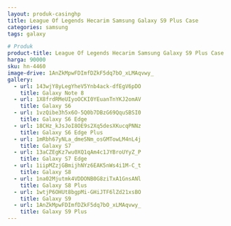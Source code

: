 ```yaml
---
layout: produk-casinghp
title: League Of Legends Hecarim Samsung Galaxy S9 Plus Case
categories: samsung
tags: galaxy

# Produk
product-title: League Of Legends Hecarim Samsung Galaxy S9 Plus Case
harga: 90000
sku: hn-4460
image-drive: 1AnZkMpwFDImfDZkF5dq7bO_xLMAqvwy_
gallery:
  - url: 143wjY8yLegYheV5Ynb4ack-dfEgV6pDO
    title: Galaxy Note 8
  - url: 1X8frdRMeUIyoOCKI0YEuanTnYKJ2omAV
    title: Galaxy S6
  - url: 1vzQibe3h5x6O-5Q0b7DBzG69QquSBSI0
    title: Galaxy S6 Edge
  - url: 18CHz_kJsJoI8OE9s2Xq5desXKucqPNNz
    title: Galaxy S6 Edge Plus
  - url: 1mRbh67yNLa_dmeSNm_osGMTowLM4nL4j
    title: Galaxy S7
  - url: 13aCZEgKz7wu0XQ1qAm4c1JYBroUYyZ_P
    title: Galaxy S7 Edge
  - url: 1iipMZzjGBmijhNYz6EAK5nWs4i1M-C_t
    title: Galaxy S8
  - url: 1na02Mjutmk4VDDONB0G8ziTxA1GnsANl
    title: Galaxy S8 Plus
  - url: 1wtjP6OHUt8bgpMi-GHiJTF6lZd21xsBO
    title: Galaxy S9
  - url: 1AnZkMpwFDImfDZkF5dq7bO_xLMAqvwy_
    title: Galaxy S9 Plus
---
```

